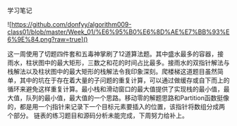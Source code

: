 学习笔记

![https://github.com/donfyy/algorithm009-class01/blob/master/Week_01/%E6%95%B0%E6%8D%AE%E7%BB%93%E6%9E%84.png?raw=true]()

这一周使用了切题四件套和五毒神掌刷了12道算法题。其中盛水最多的容器，接雨水，柱状图中的最大矩形，三数之和花的时间占比最多。接雨水的双指针解法与栈解法以及柱状图中的最大矩形的栈解法令我印象深刻。爬楼梯这道题目虽然简单，其中的坑在于存在着大量的子问题的重复计算，可以通过做缓存或自下而上的循环来避免这样重复计算。最小栈和滑动窗口的最大值提供了实现栈的最小值，最大值，队列的最小值，最大值的一个思路。移动零的解题思路和Partition函数挺像的，都是用一个j指针来记录下一个目标元素要插入的位置，该指针将数组分成两个部分。
链表的练习题目和源码分析未能完成，下周努力给补上。

